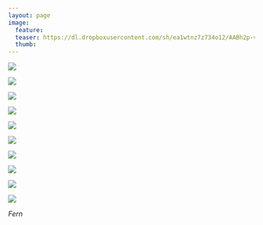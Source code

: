 ```yaml
---
layout: page
image:
  feature:
  teaser: https://dl.dropboxusercontent.com/sh/ea1wtnz7z734o12/AABh2p-v_7DwaccUcO_ROoFba/luontokuvat/syksy/3/DS37364-245px.jpg
  thumb:
---
```


[![](https://dl.dropboxusercontent.com/sh/ea1wtnz7z734o12/AABsx7gWAdqqH9-DiDmc3wyTa/luontokuvat/syksy/3/DS37348-800px.jpg)](https://dl.dropboxusercontent.com/sh/ea1wtnz7z734o12/AAA7iKZfZ7q1OzO0pc75WuK9a/luontokuvat/syksy/3/DS37348.jpg)

[![](https://dl.dropboxusercontent.com/sh/ea1wtnz7z734o12/AACem3Svf5DOnyUFBW0lUrHNa/luontokuvat/syksy/3/DS37350-800px.jpg)](https://dl.dropboxusercontent.com/sh/ea1wtnz7z734o12/AAAMdVb58gWwJSeJ3O7q6qwSa/luontokuvat/syksy/3/DS37350.jpg)

[![](https://dl.dropboxusercontent.com/sh/ea1wtnz7z734o12/AADiBfBjL_JqrUhyHe-CEhtha/luontokuvat/syksy/3/DS37353-800px.jpg)](https://dl.dropboxusercontent.com/sh/ea1wtnz7z734o12/AAAju26muSzgTctWy9xh6fKba/luontokuvat/syksy/3/DS37353.jpg)

[![](https://dl.dropboxusercontent.com/sh/ea1wtnz7z734o12/AABhe22dTUyxQKbLsrxrrpTTa/luontokuvat/syksy/3/DS37354-800px.jpg)](https://dl.dropboxusercontent.com/sh/ea1wtnz7z734o12/AAD1V76z-HaVwv5upX08u1cga/luontokuvat/syksy/3/DS37354.jpg)

[![](https://dl.dropboxusercontent.com/sh/ea1wtnz7z734o12/AADG-Ouzi82bkI0RKqlGf3Exa/luontokuvat/syksy/3/DS37362-800px.jpg)](https://dl.dropboxusercontent.com/sh/ea1wtnz7z734o12/AABjA8WCShsV-H74rbOvp9Pga/luontokuvat/syksy/3/DS37362.jpg)

[![](https://dl.dropboxusercontent.com/sh/ea1wtnz7z734o12/AADC6CuM32XUKsz3Ey60cZZxa/luontokuvat/syksy/3/DS37363-800px.jpg)](https://dl.dropboxusercontent.com/sh/ea1wtnz7z734o12/AAAPtAKo1-RZ9me9LzH_9VNxa/luontokuvat/syksy/3/DS37363.jpg)

[![](https://dl.dropboxusercontent.com/sh/ea1wtnz7z734o12/AACgX44xacxrcmGqmL9Dwvkba/luontokuvat/syksy/3/DS37366-800px.jpg)](https://dl.dropboxusercontent.com/sh/ea1wtnz7z734o12/AAAvjSuAbHqACcDjmePSBjbAa/luontokuvat/syksy/3/DS37366.JPG)

[![](https://dl.dropboxusercontent.com/sh/ea1wtnz7z734o12/AAD8rxPk97zlBqjDzTkxCjf0a/luontokuvat/syksy/3/DS37371-800px.jpg)](https://dl.dropboxusercontent.com/sh/ea1wtnz7z734o12/AADJKhLzX089h7Hm4FWKT0CZa/luontokuvat/syksy/3/DS37371.jpg)

[![](https://dl.dropboxusercontent.com/sh/ea1wtnz7z734o12/AACUsD4QzCqsX6_ZbEGCumT8a/luontokuvat/syksy/3/DS37373-800px.jpg)](https://dl.dropboxusercontent.com/sh/ea1wtnz7z734o12/AACwJUjzlCNh9t7wKs75krX8a/luontokuvat/syksy/3/DS37373.jpg)

[![](https://dl.dropboxusercontent.com/sh/ea1wtnz7z734o12/AAABSeX4eVVrpqLHoZcKpTxGa/luontokuvat/syksy/3/DS37364-800px.jpg)](https://dl.dropboxusercontent.com/sh/ea1wtnz7z734o12/AADPDxXEQNP8CLtqdzny65Eza/luontokuvat/syksy/3/DS37364.jpg)

*Fern*

